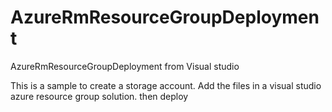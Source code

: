 # AzureRmResourceGroupDeployment
AzureRmResourceGroupDeployment from Visual studio

This is a sample to create a storage account. Add the files in a visual studio azure resource group solution. then deploy
